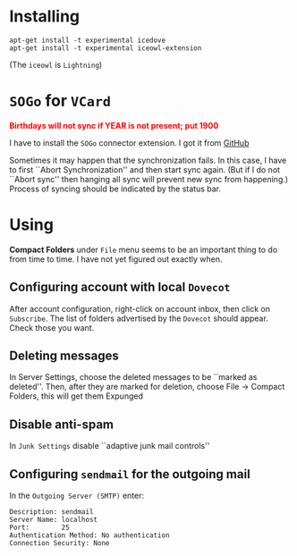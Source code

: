 # Installing

    apt-get install -t experimental icedove
    apt-get install -t experimental iceowl-extension

(The `iceowl` is `Lightning`)

# `SOGo` for `VCard`

<div>
    <span style="color:red;"><b> Birthdays will not sync if YEAR is not present; put 1900</b></span>
</div>

I have to install the `SOGo` connector extension. I got it from [GitHub](https://github.com/inverse-inc/sogo-connector.tb24)

Sometimes it may happen that the synchronization fails. In this case, I have to first \`\`Abort Synchronization'' and then
start sync again. (But if I do not \`\`Abort sync'' then hanging all sync will prevent new sync from happening.)
Process of syncing should be indicated by the status bar.

# Using

__Compact Folders__ under `File` menu seems to be an important thing to do from time to time. I have not yet figured out
exactly when.

## Configuring account with local `Dovecot`

After account configuration, right-click on account inbox, then click on `Subscribe`. The list of folders advertised by the
`Dovecot` should appear. Check those you want. 

## Deleting messages

In Server Settings, choose the deleted messages to be \`\`marked as deleted''.
Then, after they are marked for deletion, choose File → Compact Folders, this will get them Expunged

## Disable anti-spam

In `Junk Settings` disable \`\`adaptive junk mail controls''

## Configuring `sendmail` for the outgoing mail

In the `Outgoing Server (SMTP)` enter:

    Description: sendmail
    Server Name: localhost
    Port:        25
    Authentication Method: No authentication
    Connection Security: None



